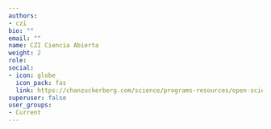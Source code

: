```yaml
---
authors:
- czi
bio: ""
email: ""
name: CZI Ciencia Abierta
weight: 2
role: 
social:
- icon: globe
  icon_pack: fas
  link: https://chanzuckerberg.com/science/programs-resources/open-science/
superuser: false
user_groups:
- Current
---
```

